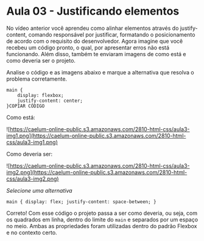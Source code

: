 # Aula 03 - Justificando elementos

No vídeo anterior você aprendeu como alinhar elementos através do justify-content, comando responsável por justificar, formatando o posicionamento de acordo com o requisito do desenvolvedor. Agora imagine que você recebeu um código pronto, o qual, por apresentar erros não está funcionando. Além disso, também te enviaram imagens de como está e como deveria ser o projeto.

Analise o código e as imagens abaixo e marque a alternativa que resolva o problema corretamente.

```
main {
    display: flexbox;
    justify-content: center;
}COPIAR CÓDIGO
```

Como está:

![https://caelum-online-public.s3.amazonaws.com/2810-html-css/aula3-img1.png](https://caelum-online-public.s3.amazonaws.com/2810-html-css/aula3-img1.png)

Como deveria ser:

![https://caelum-online-public.s3.amazonaws.com/2810-html-css/aula3-img2.png](https://caelum-online-public.s3.amazonaws.com/2810-html-css/aula3-img2.png)

*Selecione uma alternativa*

`main {
        display: flex;
        justify-content: space-between;
}`

Correto! Com esse código o projeto passa a ser como deveria, ou seja, com os quadrados em linha, dentro do limite do `main` e separados por um espaço no meio. Ambas as propriedades foram utilizadas dentro do padrão Flexbox e no contexto certo.